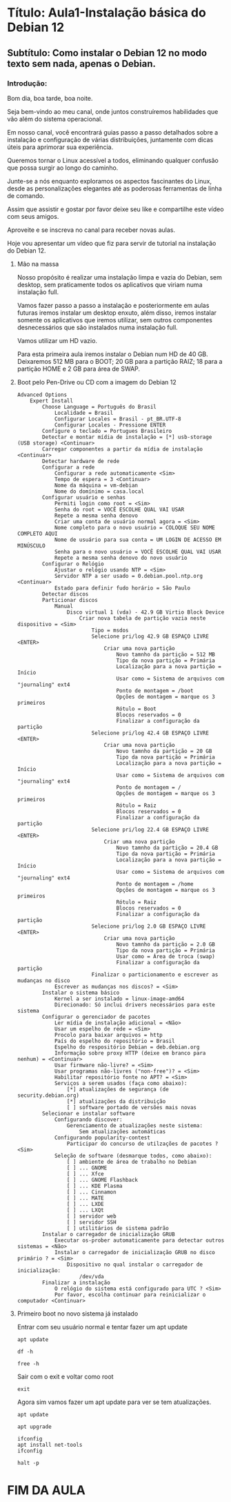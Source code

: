 # Título: Aula1-Instalação básica do Debian 12

## Subtítulo: Como instalar o Debian 12 no modo texto sem nada, apenas o Debian.

### Introdução:

Bom dia, boa tarde, boa noite.

Seja bem-vindo ao meu canal, onde juntos construíremos habilidades que vão além do sistema operacional.

Em nosso canal, você encontrará guias passo a passo detalhados sobre a instalação e configuração de várias distribuições, juntamente com dicas úteis para aprimorar sua experiência.

Queremos tornar o Linux acessível a todos, eliminando qualquer confusão que possa surgir ao longo do caminho.

Junte-se a nós enquanto exploramos os aspectos fascinantes do Linux, desde as personalizações elegantes até as poderosas ferramentas de linha de comando. 

Assim que assistir e gostar por favor deixe seu like e compartilhe este vídeo com seus amigos.

Aproveite e se inscreva no canal para receber novas aulas.

Hoje vou apresentar um vídeo que fiz para servir de tutorial na instalação do Debian 12.

1. Mão na massa

   Nosso propósito é realizar uma instalação limpa e vazia do Debian, sem desktop, sem praticamente todos os aplicativos que viriam numa instalação full.

   Vamos fazer passo a passo a instalação e posteriormente em aulas futuras iremos instalar um desktop enxuto, além disso, iremos instalar somente os aplicativos que iremos utilizar, sem outros componentes desnecessários que são instalados numa instalação full.

   Vamos utilizar um HD vazio.

   Para esta primeira aula iremos instalar o Debian num HD de 40 GB. Deixaremos 512 MB para o BOOT; 20 GB para a partição RAIZ; 18 para a partição HOME e 2 GB para área de SWAP.

2. Boot pelo Pen-Drive ou CD com a imagem do Debian 12

    ```console
    Advanced Options
        Expert Install
            Choose Language = Português do Brasil
                Localidade = Brasil
                Configurar Locales = Brasil - pt_BR.UTF-8
                Configurar Locales - Pressione ENTER
            Configure o teclado = Portugues Brasileiro
            Detectar e montar mídia de instalação = [*] usb-storage (USB storage) <Continuar>
            Carregar componentes a partir da mídia de instalação <Continuar>
            Detectar hardware de rede
            Configurar a rede
                Configurar a rede automaticamente <Sim>
                Tempo de espera = 3 <Continuar>
                Nome da máquina = vm-debian
                Nome do domínimo = casa.local
            Configurar usuário e senhas
                Permiti login como root = <Sim>
                Senha do root = VOCÊ ESCOLHE QUAL VAI USAR
                Repete a mesma senha denovo
                Criar uma conta de usuário normal agora = <Sim>
                Nome completo para o novo usuário = COLOQUE SEU NOME COMPLETO AQUI
                Nome de usuário para sua conta = UM LOGIN DE ACESSO EM MINÚSCULO
                Senha para o novo usuário = VOCÊ ESCOLHE QUAL VAI USAR
                Repete a mesma senha denovo do novo usuário
            Configurar o Relógio
                Ajustar o relógio usando NTP = <Sim>
                Servidor NTP a ser usado = 0.debian.pool.ntp.org <Continuar>
                Estado para definir fudo horário = São Paulo
            Detectar discos
            Particionar discos
                Manual
                    Disco virtual 1 (vda) - 42.9 GB Virtio Block Device
                        Criar nova tabela de partição vazia neste dispositivo = <Sim>
                            Tipo = msdos
                            Selecione pri/log 42.9 GB ESPAÇO LIVRE <ENTER>
                                Criar uma nova partição
                                    Novo tamnho da partição = 512 MB
                                    Tipo da nova partição = Primária
                                    Localização para a nova partição = Início
                                    Usar como = Sistema de arquivos com "journaling" ext4
                                    Ponto de montagem = /boot
                                    Opções de montagem = marque os 3 primeiros
                                    Rótulo = Boot
                                    Blocos reservados = 0
                                    Finalizar a configuração da partição
                            Selecione pri/log 42.4 GB ESPAÇO LIVRE <ENTER>
                                Criar uma nova partição
                                    Novo tamnho da partição = 20 GB
                                    Tipo da nova partição = Primária
                                    Localização para a nova partição = Início
                                    Usar como = Sistema de arquivos com "journaling" ext4
                                    Ponto de montagem = /
                                    Opções de montagem = marque os 3 primeiros
                                    Rótulo = Raiz
                                    Blocos reservados = 0
                                    Finalizar a configuração da partição
                            Selecione pri/log 22.4 GB ESPAÇO LIVRE <ENTER>
                                Criar uma nova partição
                                    Novo tamnho da partição = 20.4 GB
                                    Tipo da nova partição = Primária
                                    Localização para a nova partição = Início
                                    Usar como = Sistema de arquivos com "journaling" ext4
                                    Ponto de montagem = /home
                                    Opções de montagem = marque os 3 primeiros
                                    Rótulo = Raiz
                                    Blocos reservados = 0
                                    Finalizar a configuração da partição
                            Selecione pri/log 2.0 GB ESPAÇO LIVRE <ENTER>
                                Criar uma nova partição
                                    Novo tamnho da partição = 2.0 GB
                                    Tipo da nova partição = Primária
                                    Usar como = Área de troca (swap)
                                    Finalizar a configuração da partição
                            Finalizar o particionamento e escrever as mudanças no disco
                Escrever as mudanças nos discos? = <Sim>
            Instalar o sistema básico
                Kernel a ser instalado = linux-image-amd64
                Direcionado: Só inclui drivers necessários para este sistema
            Configurar o gerenciador de pacotes
                Ler mídia de instalação adicional = <Não>
                Usar um espelho de rede = <Sim>
                Procolo para baixar arquivos = http
                País do espelho do repositório = Brasil
                Espelho do respositório Debian = deb.debian.org
                Informação sobre proxy HTTP (deixe em branco para nenhum) = <Continuar>
                Usar firmware não-livre? = <Sim>
                Usar programas não-livres ("non-free")? = <Sim>
                Habilitar repositório fonte no APT? = <Sim>
                Serviços a serem usados (faça como abaixo):
                    [*] atualizações de segurança (de security.debian.org)
                    [*] atualizações da distribuição
                    [ ] software portado de versões mais novas
            Selecionar e instalar software
                Configurando discover:
                    Gerenciamento de atualizações neste sistema:
                        Sem atualizações automáticas
                Configurando popularity-contest
                    Participar do concurso de utilzações de pacotes ? <Sim>
                Seleção de software (desmarque todos, como abaixo):
                    [ ] ambiente de área de trabalho no Debian
                    [ ] ... GNOME
                    [ ] ... Xfce
                    [ ] ... GNOME Flashback
                    [ ] ... KDE Plasma
                    [ ] ... Cinnamon
                    [ ] ... MATE
                    [ ] ... LXDE
                    [ ] ... LXQt
                    [ ] servidor web
                    [ ] servidor SSH
                    [ ] utilitários de sistema padrão
            Instalar o carregador de inicialização GRUB
                Executar os-prober automaticamente para detectar outros sistemas = <Não>
                Instalar o carregador de inicialização GRUB no disco primário ? = <Sim>
                    Dispositivo no qual instalar o carregador de inicialização:
                        /dev/vda
            Finalizar a instalação
                O relógio do sistema está configurado para UTC ? <Sim>
                Por favor, escolha continuar para reinicializar o computador <Continuar>
    ```

3. Primeiro boot no novo sistema já instalado

    Entrar com seu usuário normal e tentar fazer um apt update

    ```console
    apt update
    ```

    ```console
    df -h
    ```
    
    ```console
    free -h
    ```

    Sair com o exit e voltar como root

    ```console
    exit
    ```

    Agora sim vamos fazer um apt update para ver se tem atualizações.

    ```console
    apt update
    ```

    ```console
    apt upgrade
    ```
    
    ```console
    ifconfig
    apt install net-tools
    ifconfig
    ```

    ```console
    halt -p
    ```

# FIM DA AULA